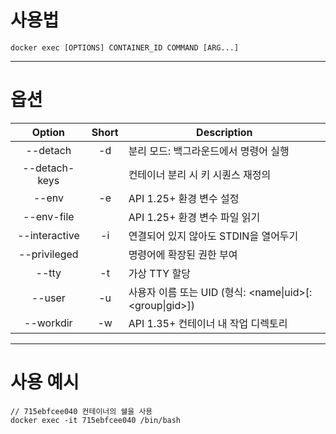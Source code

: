 # 사용법

```
docker exec [OPTIONS] CONTAINER_ID COMMAND [ARG...]
```

---
# 옵션

|    Option     | Short | Description                                             |
|:-------------:|:-----:| ------------------------------------------------------- |
|   --detach    |  -d   | 분리 모드: 백그라운드에서 명령어 실행                   |
| --detach-keys |       | 컨테이너 분리 시 키 시퀀스 재정의                       |
|     --env     |  -e   | API 1.25+ 환경 변수 설정                                |
|  --env-file   |       | API 1.25+ 환경 변수 파일 읽기                           |
| --interactive |  -i   | 연결되어 있지 않아도 STDIN을 열어두기                   |
| --privileged  |       | 명령어에 확장된 권한 부여                               |
|     --tty     |  -t   | 가상 TTY 할당                                           |
|    --user     |  -u   | 사용자 이름 또는 UID (형식: <name\|uid>[:<group\|gid>]) |
|   --workdir   |  -w   | API 1.35+ 컨테이너 내 작업 디렉토리                     |

---
# 사용 예시

```
// 715ebfcee040 컨테이너의 쉘을 사용
docker exec -it 715ebfcee040 /bin/bash
```
